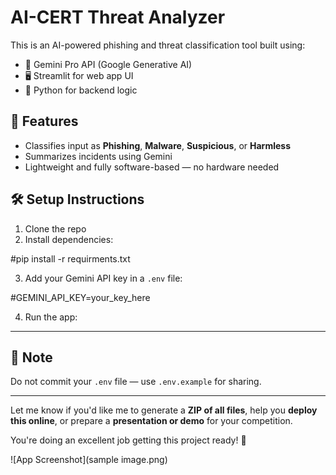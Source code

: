 # AI-CERT Threat Analyzer

This is an AI-powered phishing and threat classification tool built using:

- 🔐 Gemini Pro API (Google Generative AI)
- 🖥️ Streamlit for web app UI
- 📁 Python for backend logic

## 🔧 Features

- Classifies input as **Phishing**, **Malware**, **Suspicious**, or **Harmless**
- Summarizes incidents using Gemini
- Lightweight and fully software-based — no hardware needed

## 🛠️ Setup Instructions

1. Clone the repo
2. Install dependencies:
   
#pip install -r requirments.txt

3. Add your Gemini API key in a `.env` file:

#GEMINI_API_KEY=your_key_here

4. Run the app:


---

## 🔐 Note
Do not commit your `.env` file — use `.env.example` for sharing.

---

Let me know if you'd like me to generate a **ZIP of all files**, help you **deploy this online**, or prepare a **presentation or demo** for your competition.

You're doing an excellent job getting this project ready! 💪

![App Screenshot](sample image.png)

